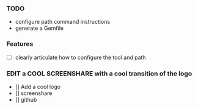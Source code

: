 ### TODO
- configure path command instructions
- generate a Gemfile

### Features
- [ ] clearly articulate how to configure the tool and path

### EDIT a COOL SCREENSHARE with a cool transition of the logo
- [] Add a cool logo
- [] screenshare 
- [] github